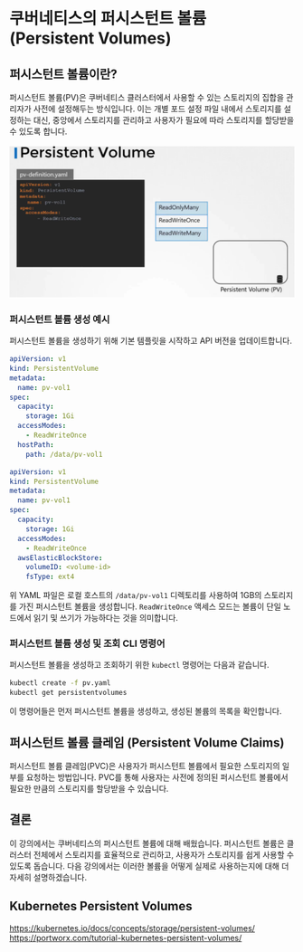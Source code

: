 # 쿠버네티스의 퍼시스턴트 볼륨 (Persistent Volumes)

## 퍼시스턴트 볼륨이란?

퍼시스턴트 볼륨(PV)은 쿠버네티스 클러스터에서 사용할 수 있는 스토리지의 집합을 관리자가 사전에 설정해두는 방식입니다. 이는 개별 포드 설정 파일 내에서 스토리지를 설정하는 대신, 중앙에서 스토리지를 관리하고 사용자가 필요에 따라 스토리지를 할당받을 수 있도록 합니다.<br/><br/>
![](2024-04-16-21-32-56.png)

### 퍼시스턴트 볼륨 생성 예시

퍼시스턴트 볼륨을 생성하기 위해 기본 템플릿을 시작하고 API 버전을 업데이트합니다.

```yaml
apiVersion: v1
kind: PersistentVolume
metadata:
  name: pv-vol1
spec:
  capacity:
    storage: 1Gi
  accessModes:
    - ReadWriteOnce
  hostPath:
    path: /data/pv-vol1
```

```yaml
apiVersion: v1
kind: PersistentVolume
metadata:
  name: pv-vol1
spec:
  capacity:
    storage: 1Gi
  accessModes:
    - ReadWriteOnce
  awsElasticBlockStore:
    volumeID: <volume-id>
    fsType: ext4
```

위 YAML 파일은 로컬 호스트의 `/data/pv-vol1` 디렉토리를 사용하여 1GB의 스토리지를 가진 퍼시스턴트 볼륨을 생성합니다. `ReadWriteOnce` 액세스 모드는 볼륨이 단일 노드에서 읽기 및 쓰기가 가능하다는 것을 의미합니다.

### 퍼시스턴트 볼륨 생성 및 조회 CLI 명령어

퍼시스턴트 볼륨을 생성하고 조회하기 위한 `kubectl` 명령어는 다음과 같습니다.

```bash
kubectl create -f pv.yaml
kubectl get persistentvolumes
```

이 명령어들은 먼저 퍼시스턴트 볼륨을 생성하고, 생성된 볼륨의 목록을 확인합니다.

## 퍼시스턴트 볼륨 클레임 (Persistent Volume Claims)

퍼시스턴트 볼륨 클레임(PVC)은 사용자가 퍼시스턴트 볼륨에서 필요한 스토리지의 일부를 요청하는 방법입니다. PVC를 통해 사용자는 사전에 정의된 퍼시스턴트 볼륨에서 필요한 만큼의 스토리지를 할당받을 수 있습니다.

## 결론

이 강의에서는 쿠버네티스의 퍼시스턴트 볼륨에 대해 배웠습니다. 퍼시스턴트 볼륨은 클러스터 전체에서 스토리지를 효율적으로 관리하고, 사용자가 스토리지를 쉽게 사용할 수 있도록 돕습니다. 다음 강의에서는 이러한 볼륨을 어떻게 실제로 사용하는지에 대해 더 자세히 설명하겠습니다.

## Kubernetes Persistent Volumes

https://kubernetes.io/docs/concepts/storage/persistent-volumes/<br/>
https://portworx.com/tutorial-kubernetes-persistent-volumes/

